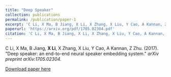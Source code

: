 ```yaml
---
title: "Deep Speaker"
collection: publications
permalink: /publication/paper-1
excerpt: 'C Li, X Ma, B Jiang, X Li, X Zhang, X Liu, Y Cao, A Kannan, Z Zhu. (2017). (2017). &quot;Deep speaker: an end-to-end neural speaker embedding system.&quot; <i>arXiv preprint arXiv:1705.02304</i>.'
paperurl: 'https://arxiv.org/pdf/1705.02304.pdf'
citation: 'C Li, X Ma, B Jiang, X Li, X Zhang, X Liu, Y Cao, A Kannan, Z Zhu. (2017). (2017). &quot;Deep speaker: an end-to-end neural speaker embedding system.&quot; <i>arXiv preprint arXiv:1705.02304</i>.'
---
```

C Li, X Ma, B Jiang, <strong>X Li</strong>, X Zhang, X Liu, Y Cao, A Kannan, Z Zhu. (2017). "Deep speaker: an end-to-end neural speaker embedding system." <i>arXiv preprint arXiv:1705.02304</i>.

[Download paper here](https://arxiv.org/pdf/1705.02304.pdf)
